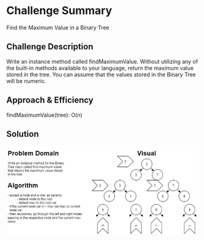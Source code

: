 # Challenge Summary

Find the Maximum Value in a Binary Tree

## Challenge Description

Write an instance method called findMaximumValue. Without utilizing any of the
built-in methods available to your language, return the maximum value stored in
the tree. You can assume that the values stored in the Binary Tree will be numeric.

## Approach & Efficiency

findMaximumValue(tree): O(n)

## Solution

![Whileboarding](https://raw.githubusercontent.com/JoelMWatson/data-structures-and-algorithms/master/assets/find-max-tree-cc.jpg)
